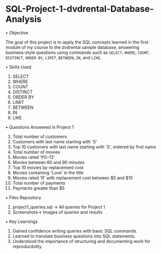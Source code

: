 # SQL-Project-1-dvdrental-Database-Analysis

•	Objective

The goal of this project is to apply the SQL concepts learned in the first module of my course to the dvdrental sample database, answering business-style questions using commands such as `SELECT`, `WHERE`, `COUNT`, `DISTINCT`, `ORDER BY`, `LIMIT`, `BETWEEN`, `IN`, and `LIKE`.



•	Skills Used

1.	SELECT
2.	WHERE
3.	COUNT
4.	DISTINCT
5.	ORDER BY
6.	LIMIT
7.	BETWEEN
8.	IN
9.	LIKE


•	Questions Answered in Project 1

1.	Total number of customers  
2.	Customers with last name starting with 'S'  
3.	Top 10 customers with last name starting with 'S', ordered by first name  
4.	Total number of movies  
5.	Movies rated 'PG-13'  
6.	Movies between 60 and 90 minutes  
7.	Top 10 movies by replacement cost  
8.	Movies containing 'Love' in the title  
9.	Movies rated 'R' with replacement cost between $5 and $15  
10.	Total number of payments  
11.	Payments greater than $5  



•	Files Repository

1.	project1_queries.sql → All queries for Project 1
2.	Screenshots→ Images of queries and results



•	Key Learnings

1.	Gained confidence writing queries with basic SQL commands.
2.	Learned to translate business questions into SQL statements.
3.	Understood the importance of structuring and documenting work for reproducibility.



